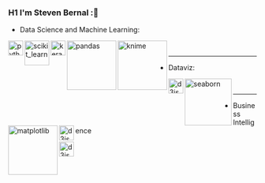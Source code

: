 ### H1 I'm Steven Bernal  ::robot:


- Data Science and Machine Learning:

<img align="left" alt="python" width="30px" src="https://upload.wikimedia.org/wikipedia/commons/thumb/c/c3/Python-logo-notext.svg/100px-Python-logo-notext.svg.png" />
<img align="left" alt="scikit_learn" width="50px" src="https://upload.wikimedia.org/wikipedia/commons/thumb/0/05/Scikit_learn_logo_small.svg/1920px-Scikit_learn_logo_small.svg.png" />
<img align="left" alt="keras" width="30px" src="https://upload.wikimedia.org/wikipedia/commons/thumb/a/ae/Keras_logo.svg/250px-Keras_logo.svg.png" />
<img align="left" alt="pandas" width="100px" src="https://upload.wikimedia.org/wikipedia/commons/thumb/e/ed/Pandas_logo.svg/1920px-Pandas_logo.svg.png" />
<img align="left" alt="knime" width="100px" src="https://upload.wikimedia.org/wikipedia/commons/thumb/b/b2/KNIMELogoTM.svg/1920px-KNIMELogoTM.svg.png" />
<br>
<hr>

- Dataviz:
  
<img align="left" alt="d3js" width="30px" src="https://upload.wikimedia.org/wikipedia/commons/thumb/c/c9/Power_bi_logo_black.svg/1024px-Power_bi_logo_black.svg.png"/>
<img align="left" alt="seaborn" width="95px" src="https://seaborn.pydata.org/_static/logo-wide-lightbg.svg"/>
<img align="left" alt="matplotlib" width="100px" src="https://matplotlib.org/stable/_static/images/logo2.svg"/>
<img align="left" alt="d3js" width="30px" src="https://d3js.org/logo.svg"/>
<br>
<hr>

- Business Intelligence
<img align="left" alt="d3js" width="30px" src="https://upload.wikimedia.org/wikipedia/commons/thumb/c/c9/Power_bi_logo_black.svg/1024px-Power_bi_logo_black.svg.png"/>

